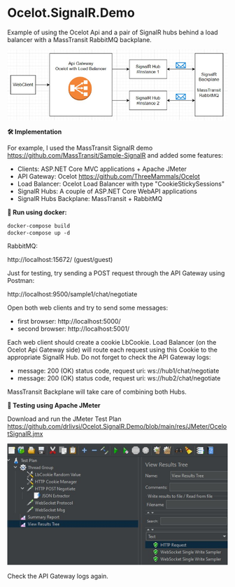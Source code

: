 # Ocelot.SignalR.Demo
Example of using the Ocelot Api and a pair of SignalR hubs behind a load balancer with a MassTransit RabbitMQ backplane.

![Ocelot.SignalR.Demo](/res/images/architecture.jpg?raw=true "Ocelot.SignalR.Demo")

**🛠️ Implementation**

For example, I used the MassTransit SignalR demo https://github.com/MassTransit/Sample-SignalR and added some features:

- Clients: ASP.NET Core MVC applications + Apache JMeter
- API Gateway: Ocelot https://github.com/ThreeMammals/Ocelot
- Load Balancer: Ocelot Load Balancer with type "CookieStickySessions"
- SignalR Hubs: A couple of ASP.NET Core WebAPI applications
- SignalR Hubs Backplane: MassTransit + RabbitMQ

**🚀 Run using docker:**
```
docker-compose build
docker-compose up -d
```

RabbitMQ: 

http://localhost:15672/ (guest/guest)

Just for testing, try sending a POST request through the API Gateway using Postman: 

http://localhost:9500/sample1/chat/negotiate

Open both web clients and try to send some messages:

- first browser: http://localhost:5000/
- second browser: http://localhost:5001/

Each web client should create a cookie LbCookie. Load Balancer (on the Ocelot Api Gateway side) will route each request using this Cookie to the appropriate SignalR Hub. Do not forget to check the API Gateway logs:
- message: 200 (OK) status code, request uri: ws://hub1/chat/negotiate
- message: 200 (OK) status code, request uri: ws://hub2/chat/negotiate

MassTransit Backplane will take care of combining both Hubs.

**🚀 Testing using Apache JMeter**

Download and run the JMeter Test Plan 
https://github.com/drlivsi/Ocelot.SignalR.Demo/blob/main/res/JMeter/OcelotSignalR.jmx

![Ocelot.SignalR.Demo](/res/images/JMeter.jpg?raw=true "Ocelot.SignalR.Demo")

Check the API Gateway logs again.
